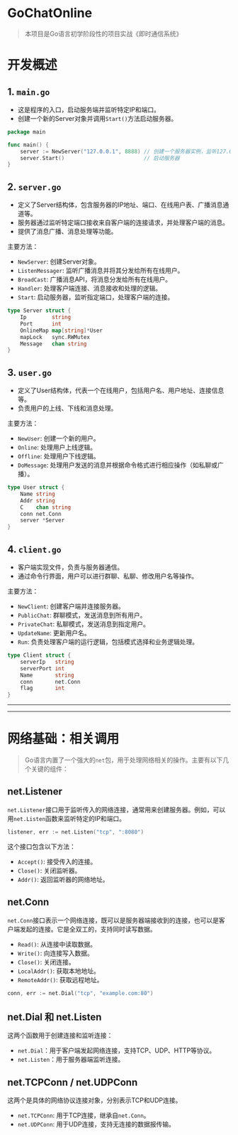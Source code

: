 # GoChatOnline
> 本项目是Go语言初学阶段性的项目实战《即时通信系统》





# 开发概述

## 1. `main.go`

- 这是程序的入口，启动服务端并监听特定IP和端口。
- 创建一个新的Server对象并调用`Start()`方法启动服务器。

```go
package main

func main() {
    server := NewServer("127.0.0.1", 8888) // 创建一个服务器实例，监听127.0.0.1的8888端口
    server.Start()                         // 启动服务器
}
```

## 2. `server.go`

- 定义了Server结构体，包含服务器的IP地址、端口、在线用户表、广播消息通道等。
- 服务器通过监听特定端口接收来自客户端的连接请求，并处理客户端的消息。
- 提供了消息广播、消息处理等功能。

主要方法：

- `NewServer`: 创建Server对象。
- `ListenMessager`: 监听广播消息并将其分发给所有在线用户。
- `BroadCast`: 广播消息API，将消息分发给所有在线用户。
- `Handler`: 处理客户端连接、消息接收和处理的逻辑。
- `Start`: 启动服务器，监听指定端口，处理客户端的连接。

```go
type Server struct {
    Ip        string
    Port      int
    OnlineMap map[string]*User
    mapLock   sync.RWMutex
    Message   chan string
}
```

## 3. `user.go`

- 定义了User结构体，代表一个在线用户，包括用户名、用户地址、连接信息等。
- 负责用户的上线、下线和消息处理。

主要方法：

- `NewUser`: 创建一个新的用户。
- `Online`: 处理用户上线逻辑。
- `Offline`: 处理用户下线逻辑。
- `DoMessage`: 处理用户发送的消息并根据命令格式进行相应操作（如私聊或广播）。

```go
type User struct {
    Name string
    Addr string
    C    chan string
    conn net.Conn
    server *Server
}
```

## 4. `client.go`

- 客户端实现文件，负责与服务器通信。
- 通过命令行界面，用户可以进行群聊、私聊、修改用户名等操作。

主要方法：

- `NewClient`: 创建客户端并连接服务器。
- `PublicChat`: 群聊模式，发送消息到所有用户。
- `PrivateChat`: 私聊模式，发送消息到指定用户。
- `UpdateName`: 更新用户名。
- `Run`: 负责处理客户端的运行逻辑，包括模式选择和业务逻辑处理。

```go
type Client struct {
    serverIp   string
    serverPort int
    Name       string
    conn       net.Conn
    flag       int
}
```





----

---



# 网络基础：相关调用

> Go语言内置了一个强大的`net`包，用于处理网络相关的操作。主要有以下几个关键的组件：

## **net.Listener**

`net.Listener`接口用于监听传入的网络连接，通常用来创建服务器。例如，可以用`net.Listen`函数来监听特定的IP和端口。

```go
listener, err := net.Listen("tcp", ":8080")
```

这个接口包含以下方法：

- `Accept()`: 接受传入的连接。
- `Close()`: 关闭监听器。
- `Addr()`: 返回监听器的网络地址。

## **net.Conn**

`net.Conn`接口表示一个网络连接，既可以是服务器端接收到的连接，也可以是客户端发起的连接。它是全双工的，支持同时读写数据。

- `Read()`: 从连接中读取数据。
- `Write()`: 向连接写入数据。
- `Close()`: 关闭连接。
- `LocalAddr()`: 获取本地地址。
- `RemoteAddr()`: 获取远程地址。

```go
conn, err := net.Dial("tcp", "example.com:80")
```

## **net.Dial 和 net.Listen**

这两个函数用于创建连接和监听连接：

- `net.Dial`：用于客户端发起网络连接，支持TCP、UDP、HTTP等协议。
- `net.Listen`：用于服务器端监听连接。

## **net.TCPConn / net.UDPConn**

这两个是具体的网络协议连接对象，分别表示TCP和UDP连接。

- `net.TCPConn`: 用于TCP连接，继承自`net.Conn`。
- `net.UDPConn`: 用于UDP连接，支持无连接的数据报传输。
